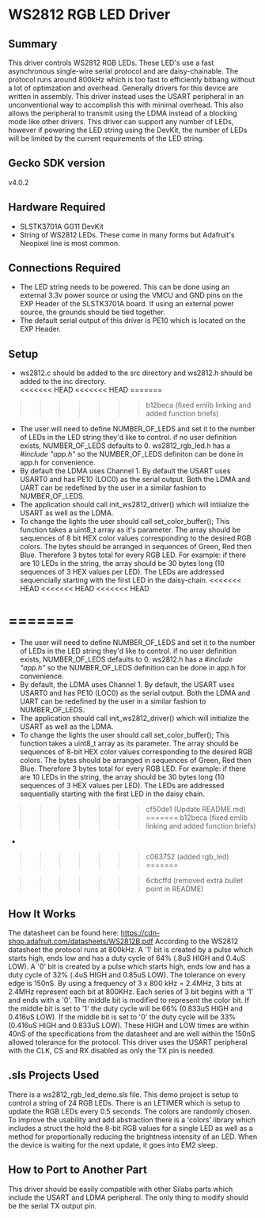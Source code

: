 # WS2812 RGB LED Driver #

## Summary ##

This driver controls WS2812 RGB LEDs.  These LED's use a fast asynchronous single-wire serial protocol and are daisy-chainable.  The protocol runs around 800kHz which is too fast to efficiently bitbang without a lot of optimzation and overhead.  Generally drivers for this device are written in assembly.  This driver instead uses the USART peripheral in an unconventional way to accomplish this with minimal overhead.  This also allows the peripheral to transmit using the LDMA instead of a blocking mode like other drivers.  This driver can support any number of LEDs, however if powering the LED string using the DevKit, the number of LEDs will be limited by the current requirements of the LED string. 

## Gecko SDK version ##

v4.0.2

## Hardware Required ##

- SLSTK3701A GG11 DevKit
- String of WS2812 LEDs.  These come in many forms but Adafruit's Neopixel line is most common.   

## Connections Required ##

- The LED string needs to be powered.  This can be done using an external 3.3v power source or using the VMCU and GND pins on the EXP Header of the SLSTK3701A board.  If using an external power source, the grounds should be tied together.
- The default serial output of this driver is PE10 which is located on the EXP Header.

## Setup ##

- ws2812.c should be added to the src directory and ws2812.h should be added to the inc directory.  
<<<<<<< HEAD
<<<<<<< HEAD
=======
>>>>>>> b12beca (fixed emlib linking and added function briefs)
- The user will need to define NUMBER_OF_LEDS and set it to the number of LEDs in the LED string they'd like to control.  if no user definition exists, NUMBER_OF_LEDS defaults to 0.  ws2812_rgb_led.h has a _#include "app.h"_ so the NUMBER_OF_LEDS definiton can be done in app.h for convenience.  
- By default the LDMA uses Channel 1.  By default the USART uses USART0 and has PE10 (LOC0) as the serial output.  Both the LDMA and UART can be redefined by the user in a similar fashion to NUMBER_OF_LEDS. 
- The application should call init_ws2812_driver() which will intiialize the USART as well as the LDMA.
- To change the lights the user should call set_color_buffer(); This function takes a uint8_t array as it's parameter.  The array should be sequences of 8 bit HEX color values corresponding to the desired RGB colors.  The bytes should be arranged in sequences of Green, Red then Blue.  Therefore 3 bytes total for every RGB LED.  For example: if there are 10 LEDs in the string, the array should be 30 bytes long (10 sequences of 3 HEX values per LED).  The LEDs are addressed sequencially starting with the first LED in the daisy-chain.
<<<<<<< HEAD
<<<<<<< HEAD
<<<<<<< HEAD

=======
=======
- The user will need to define NUMBER_OF_LEDS and set it to the number of LEDs in the LED string they'd like to control.  if no user definition exists, NUMBER_OF_LEDS defaults to 0.  ws2812.h has a _#include "app.h"_ so the NUMBER_OF_LEDS definition can be done in app.h for convenience.  
- By default, the LDMA uses Channel 1.  By default, the USART uses USART0 and has PE10 (LOC0) as the serial output.  Both the LDMA and UART can be redefined by the user in a similar fashion to NUMBER_OF_LEDS. 
- The application should call init_ws2812_driver() which will initialize the USART as well as the LDMA.
- To change the lights the user should call set_color_buffer(); This function takes a uint8_t array as its parameter.  The array should be sequences of 8-bit HEX color values corresponding to the desired RGB colors.  The bytes should be arranged in sequences of Green, Red then Blue.  Therefore 3 bytes total for every RGB LED.  For example: if there are 10 LEDs in the string, the array should be 30 bytes long (10 sequences of 3 HEX values per LED).  The LEDs are addressed sequentially starting with the first LED in the daisy chain.
>>>>>>> cf50de1 (Update README.md)
=======
>>>>>>> b12beca (fixed emlib linking and added function briefs)
- 
>>>>>>> c063752 (added rgb_led)
=======

>>>>>>> 6cbcffd (removed extra bullet point in README)
## How It Works ##

The datasheet can be found here: https://cdn-shop.adafruit.com/datasheets/WS2812B.pdf
According to the WS2812 datasheet the protocol runs at 800kHz.  A '1' bit is created by a pulse which starts high, ends low and has a duty cycle of 64% (.8uS HIGH and 0.4uS LOW).  A '0' bit is created by a pulse which starts high, ends low and has a duty cycle of 32% (.4uS HIGH and 0.85uS LOW).  The tolerance on every edge is 150nS.  By using a frequency of 3 x 800 kHz = 2.4MHz, 3 bits at 2.4MHz represent each bit at 800KHz.  Each series of 3 bit begins with a '1' and ends with a '0'.  The middle bit is modified to represent the color bit.  If the middle bit is set to '1' the duty cycle will be 66% (0.833uS HIGH and 0.416uS LOW).  If the middle bit is set to '0' the duty cycle will be 33% (0.416uS HIGH and 0.833uS LOW).  These HIGH and LOW times are within 40nS of the specifications from the datasheet and are well within the 150nS allowed tolerance for the protocol.  This driver uses the USART peripheral with the CLK, CS and RX disabled as only the TX pin is needed.

## .sls Projects Used ##

There is a ws2812_rgb_led_demo.sls file.  This demo project is setup to control a string of 24 RGB LEDs.  There is an LETIMER which is setup to update the RGB LEDs every 0.5 seconds.  The colors are randomly chosen.  To improve the usability and add abstraction there is a 'colors' library which includes a struct the hold the 8-bit RGB values for a single LED as well as a method for proportionally reducing the brightness intensity of an LED.  When the device is waiting for the next update, it goes into EM2 sleep.

## How to Port to Another Part ##

This driver should be easily compatible with other Silabs parts which include the USART and LDMA peripheral.  The only thing to modify should be the serial TX output pin.  

